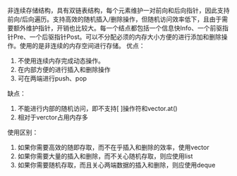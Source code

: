 非连续存储结构，具有双链表结构，每个元素维护一对前向和后向指针，因此支持前向/后向遍历。支持高效的随机插入/删除操作，但随机访问效率低下，且由于需要额外维护指针，开销也比较大。每一个结点都包括一个信息快Info、一个前驱指针Pre、一个后驱指针Post。可以不分配必须的内存大小方便的进行添加和删除操作。使用的是非连续的内存空间进行存储。
优点：
1. 不使用连续内存完成动态操作。
2. 在内部方便的进行插入和删除操作
3. 可在两端进行push、pop

缺点：
1. 不能进行内部的随机访问，即不支持[ ]操作符和vector.at()
2. 相对于verctor占用内存多

使用区别：
1. 如果你需要高效的随即存取，而不在乎插入和删除的效率，使用vector
2. 如果你需要大量的插入和删除，而不关心随机存取，则应使用list
3. 如果你需要随机存取，而且关心两端数据的插入和删除，则应使用deque